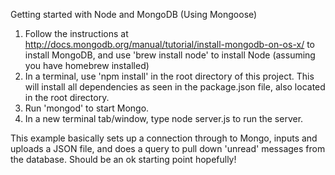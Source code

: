Getting started with Node and MongoDB (Using Mongoose)

1) Follow the instructions at http://docs.mongodb.org/manual/tutorial/install-mongodb-on-os-x/ to install MongoDB, and use 'brew install node' to install Node (assuming you have homebrew installed)
2) In a terminal, use 'npm install' in the root directory of this project. This will install all dependencies as seen in the package.json file, also located in the root directory.
3) Run 'mongod' to start Mongo.
4) In a new terminal tab/window, type node server.js to run the server.

This example basically sets up a connection through to Mongo, inputs and uploads a JSON file, and does a query to pull down 'unread' messages from the database.
Should be an ok starting point hopefully!